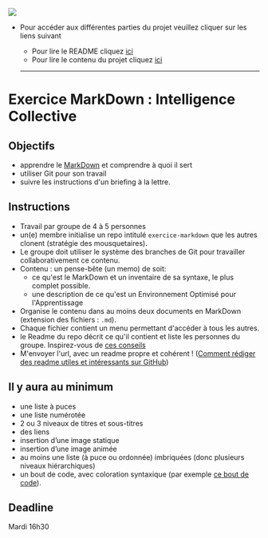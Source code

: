 ![](https://becode.org/app/uploads/2020/03/cropped-becode-logo-seal.png)


* Pour accéder aux différentes parties du projet veuillez cliquer sur les liens suivant
    * Pour lire le README cliquez [ici](README.md)
    * Pour lire le contenu du projet cliquez [ici](markdown.md)

    ---------

# Exercice MarkDown : Intelligence Collective

## Objectifs

- apprendre le [MarkDown](https://guides.github.com/features/mastering-markdown/) et comprendre à quoi il sert
- utiliser Git pour son travail
- suivre les instructions d'un briefing à la lettre.

## Instructions

- Travail par groupe de 4 à 5 personnes
- un(e) membre initialise un repo intitulé `exercice-markdown` que les autres clonent (stratégie des mousquetaires).
- Le groupe doit utiliser le système des branches de Git pour travailler collaborativement ce contenu.
- Contenu : un pense-bête (un memo) de soit:
   - ce qu'est le MarkDown et un inventaire de sa syntaxe, le plus complet possible.
   - une description de ce qu'est un Environnement Optimisé pour l'Apprentissage
- Organise le contenu dans au moins deux documents en MarkDown (extension des fichiers : `.md`).
- Chaque fichier contient un menu permettant d'accéder à tous les autres.
- le Readme du repo décrit ce qu'il contient et liste les personnes du groupe. Inspirez-vous de [ces conseils](https://medium.com/becode/comment-faire-un-readme-sur-github-cc11f3df606a)
- M'envoyer l'url, avec un readme propre et cohérent ! ([Comment rédiger des readme utiles et intéressants sur GitHub](https://medium.com/becode/comment-faire-un-readme-sur-github-cc11f3df606a))

## Il y aura au minimum

- une liste à puces
- une liste numérotée
- 2 ou 3 niveaux de titres et sous-titres
- des liens
- insertion d’une image statique
- insertion d’une image animée
- au moins une liste (à puce ou ordonnée) imbriquées (donc plusieurs niveaux hiérarchiques)
- un bout de code, avec coloration syntaxique (par exemple [ce bout de code](http://stackoverflow.com/a/1701672/53960)).

## Deadline

Mardi 16h30
